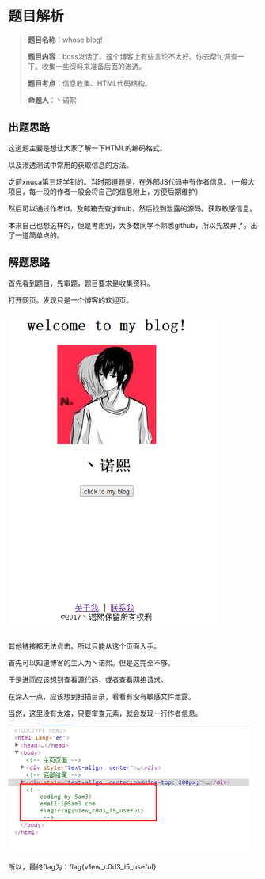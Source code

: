 # 题目解析

> **题目名称**：whose blog!
>
> **题目内容**：boss发话了。这个博客上有些言论不太好。你去帮忙调查一下。收集一些资料来准备后面的渗透。
>
> **题目考点**：信息收集、HTML代码结构。
>
> **命题人**：丶诺熙

## 出题思路

这道题主要是想让大家了解一下HTML的编码格式。

以及渗透测试中常用的获取信息的方法。

之前xnuca第三场学到的。当时那道题是，在外部JS代码中有作者信息。（一般大项目，每一段的作者一般会将自己的信息附上，方便后期维护）

然后可以通过作者id，及邮箱去查github，然后找到泄露的源码。获取敏感信息。

本来自己也想这样的，但是考虑到，大多数同学不熟悉github，所以先放弃了。出了一道简单点的。

## 解题思路


首先看到题目，先审题，题目要求是收集资料。

打开网页。发现只是一个博客的欢迎页。

![Alt text](../../img/web1.png)

其他链接都无法点击。所以只能从这个页面入手。

首先可以知道博客的主人为丶诺熙。但是这完全不够。

于是进而应该想到查看源代码，或者查看网络请求。

在深入一点，应该想到扫描目录，看看有没有敏感文件泄露。

当然，这里没有太难，只要审查元素，就会发现一行作者信息。

![Alt text](../../img/web2.png)

所以，最终flag为：flag{v1ew_c0d3_i5_useful}





